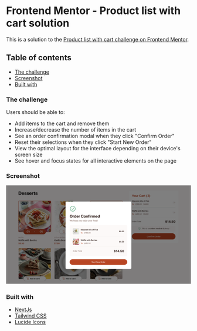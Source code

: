 # Frontend Mentor - Product list with cart solution

This is a solution to the [Product list with cart challenge on Frontend Mentor](https://www.frontendmentor.io/challenges/product-list-with-cart-5MmqLVAp_d).

## Table of contents

- [The challenge](#the-challenge)
- [Screenshot](#screenshot)
- [Built with](#built-with)

### The challenge

Users should be able to:

- Add items to the cart and remove them
- Increase/decrease the number of items in the cart
- See an order confirmation modal when they click "Confirm Order"
- Reset their selections when they click "Start New Order"
- View the optimal layout for the interface depending on their device's screen size
- See hover and focus states for all interactive elements on the page

### Screenshot

![''](./app/assets/screenshot.png)

### Built with

- [NextJs](https://nextjs.org/)
- [Tailwind CSS](https://tailwindcss.com/)
- [Lucide Icons](https://lucide.dev/)
